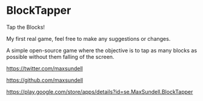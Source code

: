 # BlockTapper
Tap the Blocks!

My first real game, feel free to make any suggestions or changes.

A simple open-source game where the objective is to tap as many blocks as possible without them falling of the screen.

https://twitter.com/maxsundell

https://github.com/maxsundell

https://play.google.com/store/apps/details?id=se.MaxSundell.BlockTapper
